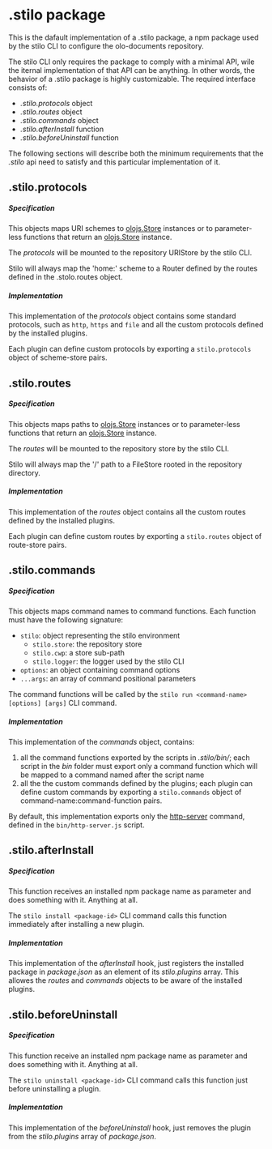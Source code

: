 # .stilo package

This is the dafault implementation of a .stilo package, a npm package used 
by the stilo CLI to configure the olo-documents repository.

The stilo CLI only requires the package to comply with a minimal API, wile 
the iternal implementation of that API can be anything. In other words, 
the behavior of a .stilo package is highly customizable. The required 
interface consists of:

- *.stilo.protocols* object
- *.stilo.routes* object
- *.stilo.commands* object
- *.stilo.afterInstall* function
- *.stilo.beforeUninstall* function

The following sections will describe both the minimum requirements that 
the *.stilo* api need to satisfy and this particular implementation of it.



## .stilo.protocols

##### Specification
This objects maps URI schemes to [olojs.Store] instances or to parameter-less
functions that return an [olojs.Store] instance.

The *protocols* will be mounted to the repository URIStore by the stilo CLI.

Stilo will always map the 'home:' scheme to a Router defined by the routes
defined in the .stolo.routes object.

##### Implementation
This implementation of the *protocols* object contains some standard protocols,
such as `http`, `https` and `file` and all the custom protocols defined by the 
installed plugins.

Each plugin can define custom protocols by exporting a `stilo.protocols` object 
of scheme-store pairs.



## .stilo.routes

##### Specification
This objects maps paths to [olojs.Store] instances or to parameter-less
functions that return an [olojs.Store] instance.

The *routes* will be mounted to the repository store by the stilo CLI.

Stilo will always map the '/' path to a FileStore rooted in the repository
directory.

##### Implementation
This implementation of the *routes* object contains all the custom 
routes defined by the installed plugins.

Each plugin can define custom routes by exporting a `stilo.routes` object 
of route-store pairs.



## .stilo.commands 

##### Specification
This objects maps command names to command functions. Each function must have 
the following signature:

- `stilo`: object representing the stilo environment
  - `stilo.store`: the repository store 
  - `stilo.cwp`: a store sub-path
  - `stilo.logger`: the logger used by the stilo CLI
- `options`: an object containing command options
- `...args`: an array of command positional parameters

The command functions will be called by the `stilo run <command-name> [options] [args]` 
CLI command.

##### Implementation
This implementation of the *commands* object, contains:

1. all the command functions exported by the scripts in *.stilo/bin/*; each script in 
   the *bin* folder must export only a command function which will be mapped to a
   command named after the script name
2. all the the custom commands defined by the plugins; each plugin can define custom 
   commands by exporting a `stilo.commands` object of command-name:command-function pairs.

By default, this implementation exports only the [http-server](./docs/http-server.md) 
command, defined in the `bin/http-server.js` script.



## .stilo.afterInstall

##### Specification
This function receives an installed npm package name as parameter and does 
something with it. Anything at all.

The `stilo install <package-id>` CLI command calls this function immediately after 
installing a new plugin.

##### Implementation
This implementation of the *afterInstall* hook, just registers the installed 
package in *package.json* as an element of its *stilo.plugins* array. This 
allowes the *routes* and *commands* objects to be aware of the installed 
plugins.



## .stilo.beforeUninstall

##### Specification
This function receive an installed npm package name as parameter and does 
something with it. Anything at all.

The `stilo uninstall <package-id>` CLI command calls this function just before 
uninstalling a plugin.

##### Implementation
This implementation of the *beforeUninstall* hook, just removes the plugin 
from the *stilo.plugins* array of *package.json*.





[olojs.Store]: https://github.com/onlabsorg/olojs/blob/master/docs/store.md
   
